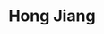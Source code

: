 ---
title: "Hong Jiang"
presenter_id: hong_jiang
layout: member_all_publications
permalink: /member_full_publications/:presenter_id/
---